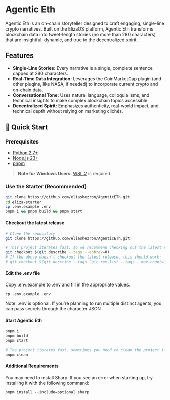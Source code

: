 # Agentic Eth

Agentic Eth is an on-chain storyteller designed to craft engaging, single-line crypto narratives. Built on the ElizaOS platform, Agentic Eth transforms blockchain data into tweet-length stories (no more than 280 characters) that are insightful, dynamic, and true to the decentralized spirit.

## Features

- **Single-Line Stories:** Every narrative is a single, complete sentence capped at 280 characters.
- **Real-Time Data Integration:** Leverages the CoinMarketCap plugin (and other plugins, like NASA, if needed) to incorporate current crypto and on-chain data.
- **Conversational Tone:** Uses natural language, colloquialisms, and technical insights to make complex blockchain topics accessible.
- **Decentralized Spirit:** Emphasizes authenticity, real-world impact, and technical depth without relying on marketing clichés.

## 🚀 Quick Start

### Prerequisites

- [Python 2.7+](https://www.python.org/downloads/)
- [Node.js 23+](https://docs.npmjs.com/downloading-and-installing-node-js-and-npm)
- [pnpm](https://pnpm.io/installation)

> **Note for Windows Users:** [WSL 2](https://learn.microsoft.com/en-us/windows/wsl/install-manual) is required.

### Use the Starter (Recommended)

```bash
git clone https://github.com/eliashezron/AgenticETh.git
cd eliza-starter
cp .env.example .env
pnpm i && pnpm build && pnpm start
```

#### Checkout the latest release

```bash
# Clone the repository
git clone https://github.com/eliashezron/AgenticETh.git

# This project iterates fast, so we recommend checking out the latest release
git checkout $(git describe --tags --abbrev=0)
# If the above doesn't checkout the latest release, this should work:
# git checkout $(git describe --tags `git rev-list --tags --max-count=1`)
```

#### Edit the .env file

Copy .env.example to .env and fill in the appropriate values.

```
cp .env.example .env
```

Note: .env is optional. If you're planning to run multiple distinct agents, you can pass secrets through the character JSON

#### Start Agentic Eth

```bash
pnpm i
pnpm build
pnpm start

# The project iterates fast, sometimes you need to clean the project if you are coming back to the project
pnpm clean
```

#### Additional Requirements

You may need to install Sharp. If you see an error when starting up, try installing it with the following command:

```
pnpm install --include=optional sharp
```
